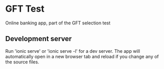 # GFT Test

Online banking app, part of the GFT selection test

## Development server

Run 'ionic serve' or 'ionic serve -l' for a dev server. The app will automatically open in a new browser tab and reload if you change any of the source files.
